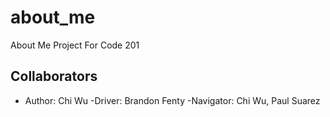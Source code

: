 # about_me
About Me Project For Code 201


## Collaborators 
- Author: Chi Wu
    -Driver: Brandon Fenty
    -Navigator: Chi Wu, Paul Suarez